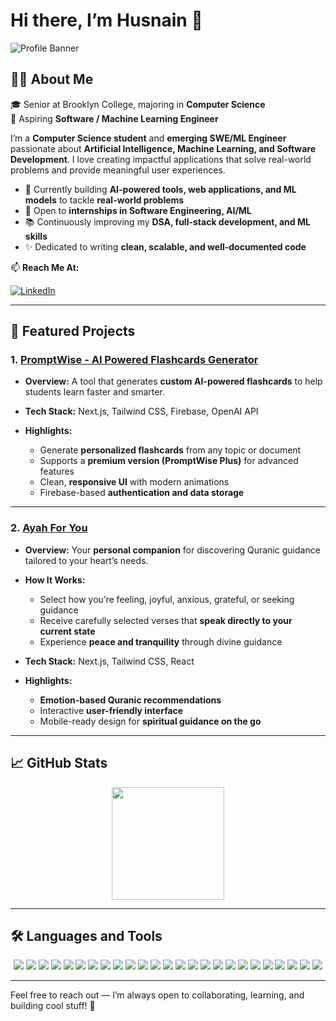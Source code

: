 # Hi there, I’m **Husnain** 👋

![Profile Banner](https://media.licdn.com/dms/image/v2/D4E16AQH7sbymSSep7g/profile-displaybackgroundimage-shrink_350_1400/B4EZg5.UY5GUAY-/0/1753319295465?e=1756944000&v=beta&t=cU9RI5O2LOri5mXs_3AHRCxavV9JvG3v6tSjIWRNrDI)

## 👨‍💻 About Me

🎓 Senior at Brooklyn College, majoring in **Computer Science**  
🔭 Aspiring **Software / Machine Learning Engineer**

I’m a **Computer Science student** and **emerging SWE/ML Engineer** passionate about **Artificial Intelligence, Machine Learning, and Software Development**. I love creating impactful applications that solve real-world problems and provide meaningful user experiences.

- 🌱 Currently building **AI-powered tools, web applications, and ML models** to tackle **real-world problems**  
- 💼 Open to **internships in Software Engineering, AI/ML**  
- 📚 Continuously improving my **DSA, full-stack development, and ML skills**  
- ✨ Dedicated to writing **clean, scalable, and well-documented code**

📫 **Reach Me At:** 

[![LinkedIn](https://img.shields.io/badge/-LinkedIn-blue?style=flat&logo=Linkedin&logoColor=white)](https://www.linkedin.com/in/husnain-khaliq-5414b9277)

---

## 🚀 Featured Projects

### 1. [PromptWise - AI Powered Flashcards Generator](https://github.com/huscse/FlashCards-Saas)

* **Overview:** A tool that generates **custom AI-powered flashcards** to help students learn faster and smarter.
* **Tech Stack:** Next.js, Tailwind CSS, Firebase, OpenAI API
* **Highlights:**

  * Generate **personalized flashcards** from any topic or document
  * Supports a **premium version (PromptWise Plus)** for advanced features
  * Clean, **responsive UI** with modern animations
  * Firebase-based **authentication and data storage**

---

### 2. [Ayah For You](https://github.com/huscse/yourayah)

* **Overview:** Your **personal companion** for discovering Quranic guidance tailored to your heart’s needs.
* **How It Works:**

  * Select how you’re feeling, joyful, anxious, grateful, or seeking guidance
  * Receive carefully selected verses that **speak directly to your current state**
  * Experience **peace and tranquility** through divine guidance
* **Tech Stack:** Next.js, Tailwind CSS, React
* **Highlights:**

  * **Emotion-based Quranic recommendations**
  * Interactive **user-friendly interface**
  * Mobile-ready design for **spiritual guidance on the go**

---


## 📈 GitHub Stats

<div align="center">
  <img height="180em" src="https://github-readme-stats.vercel.app/api/top-langs/?username=huscse&layout=compact&theme=radical" />
</div>

---


## 🛠 Languages and Tools

<div align="center">
  <img src="https://img.shields.io/badge/React-61DAFB?style=for-the-badge&logo=react&logoColor=black" />
  <img src="https://img.shields.io/badge/HTML5-E34F26?style=for-the-badge&logo=html5&logoColor=white" />
  <img src="https://img.shields.io/badge/CSS3-1572B6?style=for-the-badge&logo=css3&logoColor=white" />
  <img src="https://img.shields.io/badge/JavaScript-F7DF1E?style=for-the-badge&logo=javascript&logoColor=black" />
  <img src="https://img.shields.io/badge/TypeScript-3178C6?style=for-the-badge&logo=typescript&logoColor=white" />
  <img src="https://img.shields.io/badge/MySQL-4479A1?style=for-the-badge&logo=mysql&logoColor=white" />
  <img src="https://img.shields.io/badge/MongoDB-47A248?style=for-the-badge&logo=mongodb&logoColor=white" />
  <img src="https://img.shields.io/badge/Express.js-000000?style=for-the-badge&logo=express&logoColor=white" />
  <img src="https://img.shields.io/badge/Node.js-339933?style=for-the-badge&logo=nodedotjs&logoColor=white" />
  <img src="https://img.shields.io/badge/Redux-764ABC?style=for-the-badge&logo=redux&logoColor=white" />
  <img src="https://img.shields.io/badge/Tailwind%20CSS-06B6D4?style=for-the-badge&logo=tailwindcss&logoColor=white" />
  <img src="https://img.shields.io/badge/Material--UI-0081CB?style=for-the-badge&logo=mui&logoColor=white" />
  <img src="https://img.shields.io/badge/Chart.js-FF6384?style=for-the-badge&logo=chartdotjs&logoColor=white" />
  <img src="https://img.shields.io/badge/D3.js-F9A03C?style=for-the-badge&logo=d3dotjs&logoColor=black" />
  <img src="https://img.shields.io/badge/Python-3776AB?style=for-the-badge&logo=python&logoColor=white" />
  <img src="https://img.shields.io/badge/scikit--learn-F7931E?style=for-the-badge&logo=scikit-learn&logoColor=white" />
  <img src="https://img.shields.io/badge/Numpy-013243?style=for-the-badge&logo=numpy&logoColor=white" />
  <img src="https://img.shields.io/badge/Pandas-150458?style=for-the-badge&logo=pandas&logoColor=white" />
  <img src="https://img.shields.io/badge/Matplotlib-11557C?style=for-the-badge&logo=matplotlib&logoColor=white" />
  <img src="https://img.shields.io/badge/Seaborn-76B900?style=for-the-badge&logo=seaborn&logoColor=white" />
  <img src="https://img.shields.io/badge/Figma-F24E1E?style=for-the-badge&logo=figma&logoColor=white" />
  <img src="https://img.shields.io/badge/Linux-FCC624?style=for-the-badge&logo=linux&logoColor=black" />
  <img src="https://img.shields.io/badge/Git-F05032?style=for-the-badge&logo=git&logoColor=white" />
  <img src="https://img.shields.io/badge/Java-007396?style=for-the-badge&logo=java&logoColor=white" />
  <img src="https://img.shields.io/badge/PostgreSQL-4169E1?style=for-the-badge&logo=postgresql&logoColor=white" />
</div>

---



Feel free to reach out — I’m always open to collaborating, learning, and building cool stuff! 🚀

